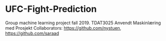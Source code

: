 # UFC-Fight-Prediction
Group machine learning project fall 2019. TDAT3025 Anvendt Maskinlæring med Prosjekt
Collaborators: https://github.com/nystuen, https://github.com/saraad
